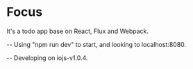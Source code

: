 # Focus
It's a todo app base on React, Flux and Webpack.

-- Using "npm run dev" to start, and looking to localhost:8080.

-- Developing on iojs-v1.0.4.
